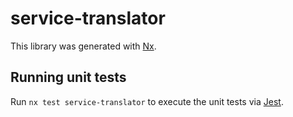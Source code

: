 # service-translator

This library was generated with [Nx](https://nx.dev).

## Running unit tests

Run `nx test service-translator` to execute the unit tests via [Jest](https://jestjs.io).
